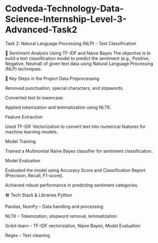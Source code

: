 # Codveda-Technology-Data-Science-Internship-Level-3-Advanced-Task2
Task 2: Natural Language  Processing (NLP) - Text  Classification

📌 Sentiment Analysis Using TF-IDF and Naive Bayes
The objective is to build a text classification model to predict the sentiment (e.g., Positive, Negative, Neutral) of given text data using Natural Language Processing (NLP) techniques.

🔹 Key Steps in the Project
Data Preprocessing

Removed punctuation, special characters, and stopwords.

Converted text to lowercase.

Applied tokenization and lemmatization using NLTK.

Feature Extraction

Used TF-IDF Vectorization to convert text into numerical features for machine learning models.

Model Training

Trained a Multinomial Naive Bayes classifier for sentiment classification.

Model Evaluation

Evaluated the model using Accuracy Score and Classification Report (Precision, Recall, F1-score).

Achieved robust performance in predicting sentiment categories.

🛠️ Tech Stack & Libraries
Python

Pandas, NumPy – Data handling and processing

NLTK – Tokenization, stopword removal, lemmatization

Scikit-learn – TF-IDF vectorization, Naive Bayes, Model Evaluation

Regex – Text cleaning
